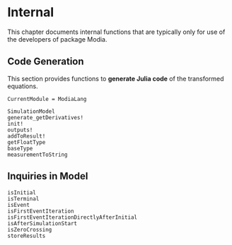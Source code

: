 # Internal

This chapter documents internal functions that are typically only
for use of the developers of package Modia.

## Code Generation

This section provides functions to **generate Julia code** of the
transformed equations.

```@meta
CurrentModule = ModiaLang
```

```@docs
SimulationModel
generate_getDerivatives!
init!
outputs!
addToResult!
getFloatType
baseType
measurementToString
```

## Inquiries in Model

```@docs
isInitial
isTerminal
isEvent
isFirstEventIteration
isFirstEventIterationDirectlyAfterInitial
isAfterSimulationStart
isZeroCrossing
storeResults
```
